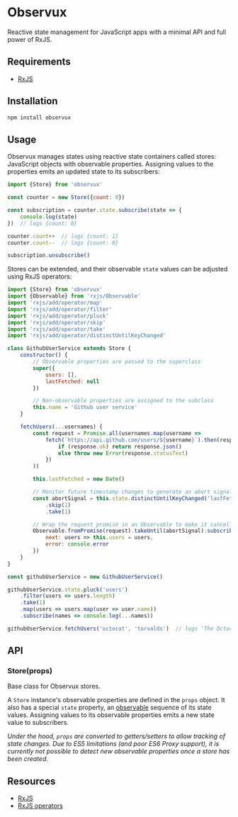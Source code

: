 # Observux

Reactive state management for JavaScript apps with a minimal API and full power of RxJS.

## Requirements

- [RxJS](https://github.com/ReactiveX/rxjs)

## Installation

```bash
npm install observux
```

## Usage

Observux manages states using reactive state containers called stores: JavaScript objects with observable properties. Assigning values to the properties emits an updated state to its subscribers:

```javascript
import {Store} from 'observux'

const counter = new Store({count: 0})

const subscription = counter.state.subscribe(state => {
    console.log(state)
})  // logs {count: 0}

counter.count++  // logs {count: 1}
counter.count--  // logs {count: 0}

subscription.unsubscribe()
```

Stores can be extended, and their observable `state` values can be adjusted using RxJS operators:

```javascript
import {Store} from 'observux'
import {Observable} from 'rxjs/Observable'
import 'rxjs/add/operator/map'
import 'rxjs/add/operator/filter'
import 'rxjs/add/operator/pluck'
import 'rxjs/add/operator/skip'
import 'rxjs/add/operator/take'
import 'rxjs/add/operator/distinctUntilKeyChanged'

class GithubUserService extends Store {
    constructor() {
        // Observable properties are passed to the superclass
        super({
            users: [],
            lastFetched: null
        })

        // Non-observable properties are assigned to the subclass
        this.name = 'Github user service'
    }

    fetchUsers(...usernames) {
        const request = Promise.all(usernames.map(username =>
            fetch(`https://api.github.com/users/${username}`).then(response => {
                if (response.ok) return response.json()
                else throw new Error(response.statusText)
            })
        ))

        this.lastFetched = new Date()

        // Monitor future timestamp changes to generate an abort signal
        const abortSignal = this.state.distinctUntilKeyChanged('lastFetched')
            .skip(1)
            .take(1)

        // Wrap the request promise in an Observable to make it cancellable
        Observable.fromPromise(request).takeUntil(abortSignal).subscribe({
            next: users => this.users = users,
            error: console.error
        })
    }
}

const githubUserService = new GithubUserService()

githubUserService.state.pluck('users')
    .filter(users => users.length)
    .take(1)
    .map(users => users.map(user => user.name))
    .subscribe(names => console.log(...names))

githubUserService.fetchUsers('octocat', 'torvalds')  // logs 'The Octocat', 'Linus Torvalds'
```

## API

### Store(props)

Base class for Observux stores.

A `Store` instance's observable properties are defined in the `props` object. It also has a special `state` property, an [observable](http://reactivex.io/rxjs/manual/overview.html#observable) sequence of its state values. Assigning values to its observable properties emits a new state value to subscribers.

*Under the hood, `props` are converted to getters/setters to allow tracking of state changes. Due to ES5 limitations (and poor ES6 Proxy support), it is currently not possible to detect new observable properties once a store has been created.*


## Resources

- [RxJS](http://reactivex.io/rxjs/manual/overview.html)
- [RxJS operators](https://www.learnrxjs.io/#operators)
